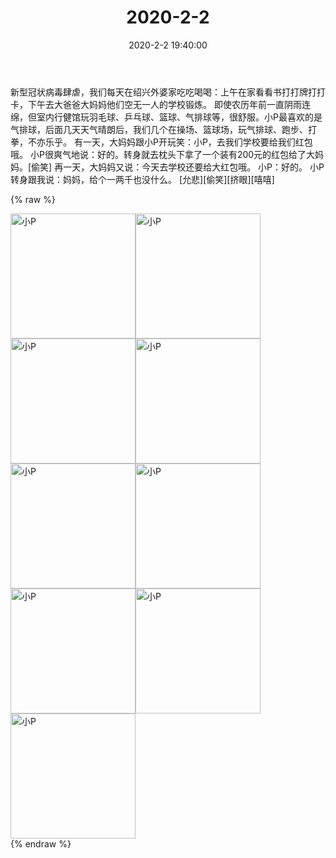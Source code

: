 ﻿---
title: "2020-2-2"
date: 2020-2-2 19:40:00
tags: 文字
categories: 妈妈
---
新型冠状病毒肆虐，我们每天在绍兴外婆家吃吃喝喝：上午在家看看书打打牌打打卡，下午去大爸爸大妈妈他们空无一人的学校锻炼。
即使农历年前一直阴雨连绵，但室内行健馆玩羽毛球、乒乓球、篮球、气排球等，很舒服。小P最喜欢的是气排球，后面几天天气晴朗后，我们几个在操场、篮球场，玩气排球、跑步、打拳，不亦乐乎。
有一天，大妈妈跟小P开玩笑：小P，去我们学校要给我们红包哦。
小P很爽气地说：好的。转身就去枕头下拿了一个装有200元的红包给了大妈妈。[偷笑]
再一天，大妈妈又说：今天去学校还要给大红包哦。
小P：好的。
小P转身跟我说：妈妈，给个一两千也没什么。
[允悲][偷笑][挤眼][嘻嘻]

{% raw %}
<div style="width:500 px">
<div style="float:left; width:100 px"><img src="/images/WeChat Image_20200212112453.jpg" width="200" alt="小P"></div>
<div style="float:left; width:100 px"><img src="/images/WeChat Image_20200212112502.jpg" width="200" alt="小P"></div>
<div style="float:left; width:100 px"><img src="/images/WeChat Image_20200212112512.jpg" width="200" alt="小P"></div>
<div style="float:left; width:100 px"><img src="/images/WeChat Image_20200212112522.jpg" width="200" alt="小P"></div>
<div style="float:left; width:100 px"><img src="/images/WeChat Image_20200212112532.jpg" width="200" alt="小P"></div>
<div style="float:left; width:100 px"><img src="/images/WeChat Image_20200212112542.jpg" width="200" alt="小P"></div>
<div style="float:left; width:100 px"><img src="/images/WeChat Image_20200212112553.jpg" width="200" alt="小P"></div>
<div style="float:left; width:100 px"><img src="/images/WeChat Image_20200212112602.jpg" width="200" alt="小P"></div>
<div style="float:left; width:100 px"><img src="/images/WeChat Image_20200212112613.jpg" width="200" alt="小P"></div>
<div style="clear:both"></div>
</div>
{% endraw %}
